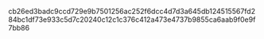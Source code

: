 cb26ed3badc9ccd729e9b7501256ac252f6dcc4d7d3a645db124515567fd284bc1df73e933c5d7c20240c12c1c376c412a473e4737b9855ca6aab9f0e9f7bb86
